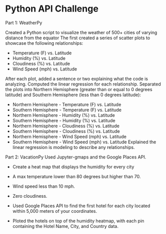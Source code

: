 # Python API Challenge


 Part 1: WeatherPy

Created a Python script to visualize the weather of 500+ cities of varying distance from the equator 
The first created a series of scatter plots to showcase the following relationships:
* Temperature (F) vs. Latitude
* Humidity (%) vs. Latitude
* Cloudiness (%) vs. Latitude
* Wind Speed (mph) vs. Latitude

After each plot, added a sentence or two explaining what the code is analyzing.
Computed the linear regression for each relationship. Separated the plots into Northern Hemisphere (greater than or equal to 0 degrees latitude) and Southern Hemisphere (less than 0 degrees latitude):

* Northern Hemisphere - Temperature (F) vs. Latitude
* Southern Hemisphere - Temperature (F) vs. Latitude
* Northern Hemisphere - Humidity (%) vs. Latitude
* Southern Hemisphere - Humidity (%) vs. Latitude
* Northern Hemisphere - Cloudiness (%) vs. Latitude
* Southern Hemisphere - Cloudiness (%) vs. Latitude
* Northern Hemisphere - Wind Speed (mph) vs. Latitude
* Southern Hemisphere - Wind Speed (mph) vs. Latitude
Explained the linear regression is modeling to describe any relationships.

Part 2: VacationPy
Used Jupyter-gmaps and the Google Places API.
* Create a heat map that displays the humidity for every city 
* A max temperature lower than 80 degrees but higher than 70.
* Wind speed less than 10 mph.
* Zero cloudiness.
* Used Google Places API to find the first hotel for each city located within 5,000 meters of your coordinates.

* Ploted the hotels on top of the humidity heatmap, with each pin containing the Hotel Name, City, and Country data.

